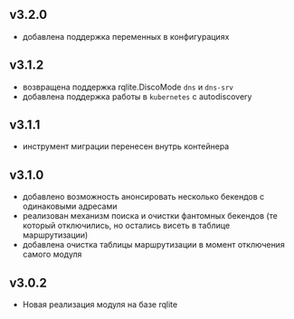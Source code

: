 ## v3.2.0
* добавлена поддержка переменных в конфигурациях
## v3.1.2
* возвращена поддержка rqlite.DiscoMode `dns` и `dns-srv`
* добавлена поддержка работы в `kubernetes` c autodiscovery
## v3.1.1
* инструмент миграции перенесен внутрь контейнера
## v3.1.0
* добавлено возможность анонсировать несколько бекендов с одинаковыми адресами
* реализован механизм поиска и очистки фантомных бекендов (те который отключились, но остались висеть в таблице маршрутизации)
* добавлена очистка таблицы маршрутизации в момент отключения самого модуля
## v3.0.2
* Новая реализация модуля на базе rqlite